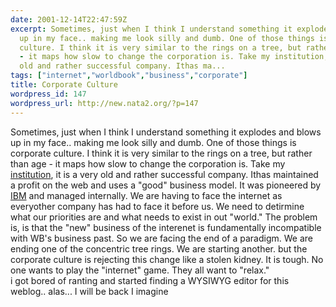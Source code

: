 ```yaml
---
date: 2001-12-14T22:47:59Z
excerpt: Sometimes, just when I think I understand something it explodes and blows
  up in my face.. making me look silly and dumb. One of those things is corporate
  culture. I think it is very similar to the rings on a tree, but rather than age
  - it maps how slow to change the corporation is. Take my institution, it is a very
  old and rather successful company. Ithas ma...
tags: ["internet","worldbook","business","corporate"]
title: Corporate Culture
wordpress_id: 147
wordpress_url: http://new.nata2.org/?p=147
---
```


Sometimes, just when I think I understand something it explodes and blows up in my face.. making me look silly and dumb. One of those things is corporate culture. I think it is very similar to the rings on a tree, but rather than age - it maps how slow to change the corporation is. Take my <a href="http://www.worldbook.com">institution</a>, it is a very old and rather successful company. Ithas maintained a profit on the web and uses a "good" business model. It was pioneered by <a href="http://www.IBM.com">IBM</a> and managed internally. We are having to face the internet as everyother company has had to face it before us. We need to detirmine what our priorities are and what needs to exist in out "world." The problem is, is that the "new" business of the interenet is fundamentally incompatible with WB's business past. So we are facing the end of a paradigm. We are ending one of the concentric tree rings. We are starting another. but the corporate culture is rejecting this change like a stolen kidney. It is tough. No one wants to play the "internet" game. They all want to "relax." <br/>i got bored of ranting and started finding a WYSIWYG editor for this weblog.. alas... I will be back I imagine
